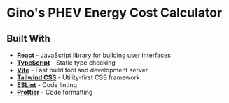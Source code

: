 # Gino's PHEV Energy Cost Calculator

## Built With

- **[React](https://react.dev)** - JavaScript library for building user interfaces
- **[TypeScript](https://www.typescriptlang.org)** - Static type checking
- **[Vite](https://vite.dev)** - Fast build tool and development server
- **[Tailwind CSS](https://tailwindcss.com)** - Utility-first CSS framework
- **[ESLint](https://eslint.org)** - Code linting
- **[Prettier](https://prettier.io)** - Code formatting
